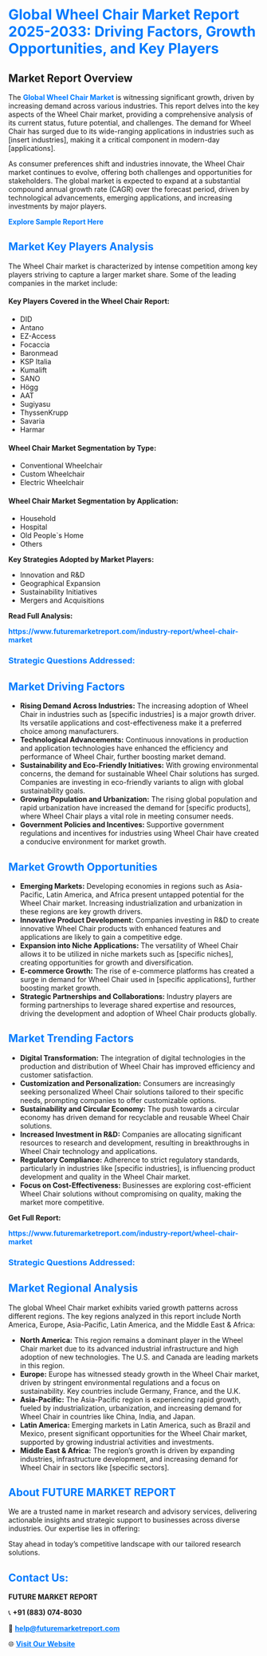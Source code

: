 <h1 style="color: #007BFF;">Global Wheel Chair Market Report 2025-2033: Driving Factors, Growth Opportunities, and Key Players</h1>

<section id="overview">
<h2>Market Report Overview</h2>
<p>The <a href="https://www.futuremarketreport.com/industry-report/wheel-chair-market" style="color: #007BFF; text-decoration: none;"><strong>Global Wheel Chair Market</strong></a> is witnessing significant growth, driven by increasing demand across various industries. This report delves into the key aspects of the Wheel Chair market, providing a comprehensive analysis of its current status, future potential, and challenges. The demand for Wheel Chair has surged due to its wide-ranging applications in industries such as [insert industries], making it a critical component in modern-day [applications].</p>
<p>As consumer preferences shift and industries innovate, the Wheel Chair market continues to evolve, offering both challenges and opportunities for stakeholders. The global market is expected to expand at a substantial compound annual growth rate (CAGR) over the forecast period, driven by technological advancements, emerging applications, and increasing investments by major players.</p>
</section>

<section id="overview">
<p><a href="https://www.futuremarketreport.com/request-sample/reportId=82783" style="color: #007BFF; text-decoration: none;"><strong>Explore Sample Report Here</strong></a></p>
</section>

<section id="key-players">
<h2 style="color: #007BFF;">Market Key Players Analysis</h2>
<p>The Wheel Chair market is characterized by intense competition among key players striving to capture a larger market share. Some of the leading companies in the market include:</p>
<h4>Key Players Covered in the Wheel Chair Report:</h4>
<ul><li>DID</li><li>Antano</li><li>EZ-Access</li><li>Focaccia</li><li>Baronmead</li><li>KSP Italia</li><li>Kumalift</li><li>SANO</li><li>Högg</li><li>AAT</li><li>Sugiyasu</li><li>ThyssenKrupp</li><li>Savaria</li><li>Harmar</li></ul>
<h4>Wheel Chair Market Segmentation by Type:</h4>
<ul><li>Conventional Wheelchair</li><li>Custom Wheelchair</li><li>Electric Wheelchair</li></ul>

<h4>Wheel Chair Market Segmentation by Application:</h4>
<ul><li>Household</li><li>Hospital</li><li>Old People`s Home</li><li>Others</li></ul>
<p><strong>Key Strategies Adopted by Market Players:</strong></p>
<ul>
<li>Innovation and R&D</li>
<li>Geographical Expansion</li>
<li>Sustainability Initiatives</li>
<li>Mergers and Acquisitions</li>
</ul>
</section>

<section>
<p><strong>Read Full Analysis: </strong></p><a href="https://www.futuremarketreport.com/industry-report/wheel-chair-market" style="color: #007BFF; text-decoration: none;"><strong>https://www.futuremarketreport.com/industry-report/wheel-chair-market</strong></a>
<h3 style="color: #007BFF;">Strategic Questions Addressed:</h3>
</section>

<section id="driving-factors">
<h2 style="color: #007BFF;">Market Driving Factors</h2>
<ul>
<li><strong>Rising Demand Across Industries:</strong> The increasing adoption of Wheel Chair in industries such as [specific industries] is a major growth driver. Its versatile applications and cost-effectiveness make it a preferred choice among manufacturers.</li>
<li><strong>Technological Advancements:</strong> Continuous innovations in production and application technologies have enhanced the efficiency and performance of Wheel Chair, further boosting market demand.</li>
<li><strong>Sustainability and Eco-Friendly Initiatives:</strong> With growing environmental concerns, the demand for sustainable Wheel Chair solutions has surged. Companies are investing in eco-friendly variants to align with global sustainability goals.</li>
<li><strong>Growing Population and Urbanization:</strong> The rising global population and rapid urbanization have increased the demand for [specific products], where Wheel Chair plays a vital role in meeting consumer needs.</li>
<li><strong>Government Policies and Incentives:</strong> Supportive government regulations and incentives for industries using Wheel Chair have created a conducive environment for market growth.</li>
</ul>
</section>

<section id="growth-opportunities">
<h2 style="color: #007BFF;">Market Growth Opportunities</h2>
<ul>
<li><strong>Emerging Markets:</strong> Developing economies in regions such as Asia-Pacific, Latin America, and Africa present untapped potential for the Wheel Chair market. Increasing industrialization and urbanization in these regions are key growth drivers.</li>
<li><strong>Innovative Product Development:</strong> Companies investing in R&D to create innovative Wheel Chair products with enhanced features and applications are likely to gain a competitive edge.</li>
<li><strong>Expansion into Niche Applications:</strong> The versatility of Wheel Chair allows it to be utilized in niche markets such as [specific niches], creating opportunities for growth and diversification.</li>
<li><strong>E-commerce Growth:</strong> The rise of e-commerce platforms has created a surge in demand for Wheel Chair used in [specific applications], further boosting market growth.</li>
<li><strong>Strategic Partnerships and Collaborations:</strong> Industry players are forming partnerships to leverage shared expertise and resources, driving the development and adoption of Wheel Chair products globally.</li>
</ul>
</section>

<section id="trending-factors">
<h2 style="color: #007BFF;">Market Trending Factors</h2>
<ul>
<li><strong>Digital Transformation:</strong> The integration of digital technologies in the production and distribution of Wheel Chair has improved efficiency and customer satisfaction.</li>
<li><strong>Customization and Personalization:</strong> Consumers are increasingly seeking personalized Wheel Chair solutions tailored to their specific needs, prompting companies to offer customizable options.</li>
<li><strong>Sustainability and Circular Economy:</strong> The push towards a circular economy has driven demand for recyclable and reusable Wheel Chair solutions.</li>
<li><strong>Increased Investment in R&D:</strong> Companies are allocating significant resources to research and development, resulting in breakthroughs in Wheel Chair technology and applications.</li>
<li><strong>Regulatory Compliance:</strong> Adherence to strict regulatory standards, particularly in industries like [specific industries], is influencing product development and quality in the Wheel Chair market.</li>
<li><strong>Focus on Cost-Effectiveness:</strong> Businesses are exploring cost-efficient Wheel Chair solutions without compromising on quality, making the market more competitive.</li>
</ul>
</section>

<section>
<p><strong>Get Full Report: </strong></p><a href="https://www.futuremarketreport.com/industry-report/wheel-chair-market" style="color: #007BFF; text-decoration: none;"><strong>https://www.futuremarketreport.com/industry-report/wheel-chair-market</strong></a>
<h3 style="color: #007BFF;">Strategic Questions Addressed:</h3>
</section>


<section id="regional-analysis">
<h2 style="color: #007BFF;">Market Regional Analysis</h2>
<p>The global Wheel Chair market exhibits varied growth patterns across different regions. The key regions analyzed in this report include North America, Europe, Asia-Pacific, Latin America, and the Middle East & Africa:</p>
<ul>
<li><strong>North America:</strong> This region remains a dominant player in the Wheel Chair market due to its advanced industrial infrastructure and high adoption of new technologies. The U.S. and Canada are leading markets in this region.</li>
<li><strong>Europe:</strong> Europe has witnessed steady growth in the Wheel Chair market, driven by stringent environmental regulations and a focus on sustainability. Key countries include Germany, France, and the U.K.</li>
<li><strong>Asia-Pacific:</strong> The Asia-Pacific region is experiencing rapid growth, fueled by industrialization, urbanization, and increasing demand for Wheel Chair in countries like China, India, and Japan.</li>
<li><strong>Latin America:</strong> Emerging markets in Latin America, such as Brazil and Mexico, present significant opportunities for the Wheel Chair market, supported by growing industrial activities and investments.</li>
<li><strong>Middle East & Africa:</strong> The region’s growth is driven by expanding industries, infrastructure development, and increasing demand for Wheel Chair in sectors like [specific sectors].</li>
</ul>
</section>

<footer>
<h2 style="color: #007BFF;">About FUTURE MARKET REPORT</h2>
<p>We are a trusted name in market research and advisory services, delivering actionable insights and strategic support to businesses across diverse industries. Our expertise lies in offering:</p>

<p>Stay ahead in today’s competitive landscape with our tailored research solutions.</p>

<h2 style="color: #007BFF;">Contact Us:</h2>
<p><strong>FUTURE MARKET REPORT</strong></p>
<p>📞 <strong>+91 (883) 074-8030</strong></p>
<p>📧 <strong><a href="mailto:help@futuremarketreport.com" style="color: #007BFF;">help@futuremarketreport.com</a></strong></p>
<p>🌐 <strong><a href="https://www.futuremarketreport.com/" style="color: #007BFF;">Visit Our Website</a></strong></p>
</footer>